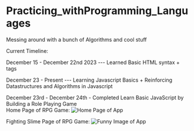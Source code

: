 # Practicing_withProgramming_Languages
 Messing around with a bunch of Algorithms and cool stuff

Current Timeline:

December 15 - December 22nd 2023 --- Learned Basic HTML syntax + tags

December 23 - Present --- Learning Javascript Basics + Reinforcing Datastructures and Algorithms in Javascript

   December 23rd - December 24th - Completed Learn Basic JavaScript by Building a Role Playing Game  
   Home Page of RPG Game: 
   ![Home Page of App](https://github.com/red2922/Practicing_withProgramming/assets/117611195/5397df0c-611f-4de1-916e-68f002be8d6c)
   
   Fighting Slime Page of RPG Game: 
   ![Funny Image of App](https://github.com/red2922/Practicing_withProgramming/assets/117611195/a45b6499-e0f2-4550-91d2-ec39019eb3b5)
